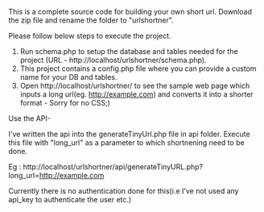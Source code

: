 This is a complete source code for building your own short url. Download the zip file and rename the folder to "urlshortner".

Please follow below steps to execute the project.

1) Run schema.php to setup the database and tables needed for the project (URL - http://localhost/urlshortner/schema.php).
2) This project contains a config.php file where you can provide a custom name for your DB and tables.
3) Open http://localhost/urlshortner/ to see the sample web page which inputs a long url(eg. http://example.com)
   and converts it into a shorter format - Sorry for no CSS;)

Use the API-

I've written the api into the generateTinyUrl.php file in api folder. Execute this file with "long_url" as a parameter to which shortnening need to be done.

Eg : http://localhost/urlshortner/api/generateTinyURL.php?long_url=http://example.com

Currently there is no authentication done for this(i.e I've not used any api_key to authenticate the user etc.)

